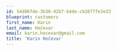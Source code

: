 ```yaml
---
id: 54d86fde-3b30-42b7-b4de-cb2677fe3e33
blueprint: customers
first_name: Karin
last_name: Hočevar
email: karin.hocevar@gmail.com
title: 'Karin Hočevar'
---
```

